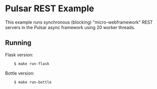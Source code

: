 # Pulsar REST Example

This example runs synchronous (blocking) "micro-webframework" REST servers
in the Pulsar async framework using 20 worker threads.

## Running

Flask version:
```bash
    $ make run-flask
```

Bottle version:
```bash
    $ make run-bottle
```
